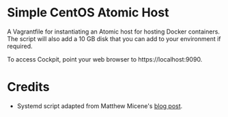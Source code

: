 # Simple CentOS Atomic Host
A Vagrantfile for instantiating an Atomic host for hosting Docker containers. The script will also add a 10 GB disk that you can add to your environment if required.

To access Cockpit, point your web browser to https://localhost:9090.

# Credits
* Systemd script adapted from Matthew Micene's [blog post](http://www.projectatomic.io/blog/2015/06/running-cockpit-as-a-service/).